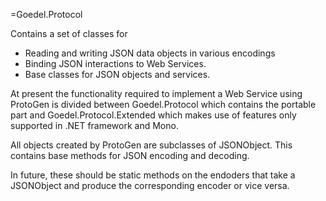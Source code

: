 ﻿=Goedel.Protocol

Contains a set of classes for

* Reading and writing JSON data objects in various encodings
* Binding JSON interactions to Web Services.
* Base classes for JSON objects and services.

At present the functionality required to implement a Web Service using ProtoGen
is divided between Goedel.Protocol which contains the portable part and 
Goedel.Protocol.Extended which makes use of features only supported in 
.NET framework and Mono.

All objects created by ProtoGen are subclasses of JSONObject. This contains
base methods for JSON encoding and decoding.

In future, these should be static methods on the endoders that take a 
JSONObject and produce the corresponding encoder or vice versa.

